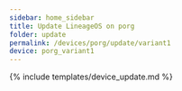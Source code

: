 ```yaml
---
sidebar: home_sidebar
title: Update LineageOS on porg
folder: update
permalink: /devices/porg/update/variant1
device: porg_variant1
---
```

{% include templates/device_update.md %}
